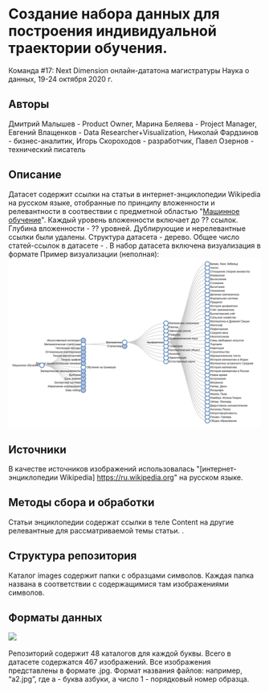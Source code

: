 # Создание набора данных для построения индивидуальной траектории обучения. 
Команда #17: Next Dimension онлайн-дататона магистратуры Наука о данных, 19-24 октября 2020 г.

## Авторы
Дмитрий Малышев - Product Owner, Марина Беляева - Project Manager, Евгений Влащенков - Data Researcher+Visualization, Николай Фардзинов - бизнес-аналитик, Игорь Скороходов - разработчик, Павел Озернов - технический писатель

## Описание
Датасет содержит ссылки на статьи в интернет-энциклопедии Wikipedia на русском языке, отобранные по принципу вложенности и релевантности в соотвествии с предметной областью "[Машинное обучение](https://ru.wikipedia.org/wiki/%D0%9C%D0%B0%D1%88%D0%B8%D0%BD%D0%BD%D0%BE%D0%B5_%D0%BE%D0%B1%D1%83%D1%87%D0%B5%D0%BD%D0%B8%D0%B5)". Каждый уровень вложенности включает до ?? ссылок. Глубина вложенности - ?? уровней. Дублирующие и нерелевантные ссылки были удалены. Структура датасета - дерево. Общее число статей-ссылок в датасете - . В набор датасета включена визуализация в формате  Пример визуализации (неполная):
![](src/Tree_Example_-_Google_Chrome_2020-10-22_21.13.55.png)

## Источники
В качестве источников изображений использовалась "[интернет-энциклопедии Wikipedia] https://ru.wikipedia.org" на русском языке.

## Методы сбора и обработки
Статьи энциклопедии содержат ссылки в теле Content на другие релевантные для рассматриваемой темы статьи. .

## Структура репозитория
Каталог images содержит папки с образцами символов. Каждая папка названа в соответствии с содержащимися там изображениями символов.

## Форматы данных
![](src/sample.png)

Репозиторий содержит 48 каталогов для каждой буквы. Всего в датасете содержатся 467 изображений. 
Все изображения представлены в формате .jpg. 
Формат названия файлов: например, “a2.jpg”, где a - буква азбуки, а число 1 - порядковый номер образца.
